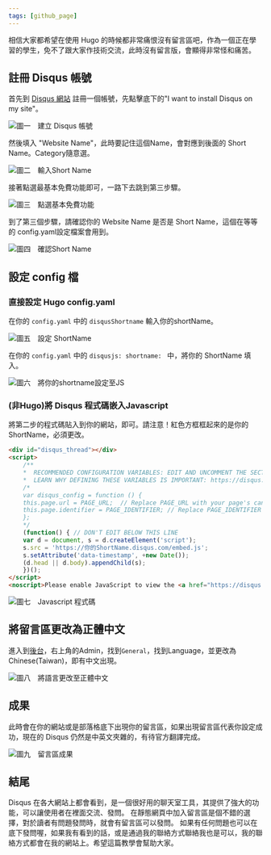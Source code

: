 ```yaml
---
tags: [github_page]
---
```


相信大家都希望在使用 Hugo 的時候都非常痛恨沒有留言區吧，作為一個正在學習的學生，免不了跟大家作技術交流，此時沒有留言版，會顯得非常怪和痛苦。

<!-- more -->

## 註冊 Disqus 帳號
首先到 [Disqus 網站](https://disqus.com/profile/signup/intent/) 註冊一個帳號，先點擊底下的"I want to install Disqus on my site"。

![圖一　建立 Disqus 帳號](./img/cafd93/2022-10-02_13-23.png)

然後填入 "Website Name"，此時要記住這個Name，會對應到後面的 Short Name。Category隨意選。

![圖二　輸入Short Name](./img/cafd93/2022-10-02_13-24.png)

接著點選最基本免費功能即可，一路下去跳到第三步驟。

![圖三　點選基本免費功能](./img/cafd93/2022-10-02_13-34.png)

到了第三個步驟，請確認你的 Website Name 是否是 Short Name，這個在等等的 config.yaml設定檔案會用到。

![圖四　確認Short Name](./img/cafd93/2022-10-02_13-38.png)

## 設定 config 檔

### 直接設定 Hugo config.yaml
在你的 ```config.yaml``` 中的 ```disqusShortname``` 輸入你的shortName。

![圖五　設定 ShortName](./img/cafd93/2022-10-02_13-39.png)

在你的 ```config.yaml``` 中的 ```disqusjs: shortname: ``` 中，將你的 ShortName 填入。

![圖六　將你的shortname設定至JS](./img/cafd93/2022-10-02_13-42.png)



### (非Hugo)將 Disqus 程式碼嵌入Javascript

將第二步的程式碼貼入到你的網站，即可。請注意！紅色方框框起來的是你的ShortName，必須更改。

```Html
<div id="disqus_thread"></div>
<script>
    /**
    *  RECOMMENDED CONFIGURATION VARIABLES: EDIT AND UNCOMMENT THE SECTION BELOW TO INSERT DYNAMIC VALUES FROM YOUR PLATFORM OR CMS.
    *  LEARN WHY DEFINING THESE VARIABLES IS IMPORTANT: https://disqus.com/admin/universalcode/#configuration-variables    */
    /*
    var disqus_config = function () {
    this.page.url = PAGE_URL;  // Replace PAGE_URL with your page's canonical URL variable
    this.page.identifier = PAGE_IDENTIFIER; // Replace PAGE_IDENTIFIER with your page's unique identifier variable
    };
    */
    (function() { // DON'T EDIT BELOW THIS LINE
    var d = document, s = d.createElement('script');
    s.src = 'https://你的ShortName.disqus.com/embed.js';
    s.setAttribute('data-timestamp', +new Date());
    (d.head || d.body).appendChild(s);
    })();
</script>
<noscript>Please enable JavaScript to view the <a href="https://disqus.com/?ref_noscript">comments powered by Disqus.</a></noscript>
```


![圖七　Javascript 程式碼](./img/cafd93/2022-10-02_13-48.png)

## 將留言區更改為正體中文

進入到[後台](https://disqus.com/)，右上角的Admin，找到```General```，找到Language，並更改為Chinese(Taiwan)，即有中文出現。

![圖八　將語言更改至正體中文](./img/cafd93/2022-10-02_13-44.png)

## 成果

此時會在你的網站或是部落格底下出現你的留言區，如果出現留言區代表你設定成功，現在的 Disqus 仍然是中英文夾雜的，有待官方翻譯完成。

![圖九　留言區成果](./img/cafd93/2022-10-02_13-50.png)

## 結尾
Disqus 在各大網站上都會看到，是一個很好用的聊天室工具，其提供了強大的功能，可以讓使用者在裡面交流、發問。
在靜態網頁中加入留言區是個不錯的選擇，對於讀者有問題發問時，就會有留言區可以發問。
如果有任何問題也可以在底下發問喔，如果我有看到的話，或是通過我的聯絡方式聯絡我也是可以，我的聯絡方式都會在我的網站上。希望這篇教學會幫助大家。


<!-- ## 相關文章

[《 GitHub Actions 实现自动部署静态博客》](https://xugaoyi.com/pages/6b9d359ec5aa5019/)

[《解决百度无法收录搭建在GitHub上的静态博客的问题》](https://xugaoyi.com/pages/41f87d890d0a02af/) -->
